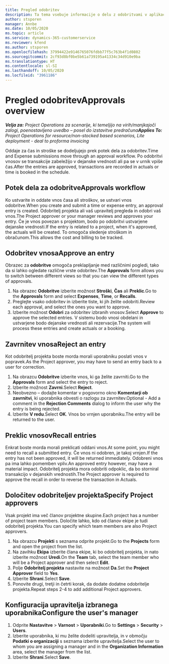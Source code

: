 ```yaml
---
title: Pregled odobritev
description: Ta tema vsebuje informacije o delu z odobritvami v aplikaciji Project Operations.
author: stsporen
manager: Annbe
ms.date: 10/05/2020
ms.topic: article
ms.service: dynamics-365-customerservice
ms.reviewer: kfend
ms.author: stsporen
ms.openlocfilehash: 37994422e9146765076fdbb77f5c763b4f1d0802
ms.sourcegitcommit: 2cf93d8bf0be5b61a739195a41334c34d910e9ba
ms.translationtype: HT
ms.contentlocale: sl-SI
ms.lasthandoff: 10/05/2020
ms.locfileid: "3961186"
---
```

# <a name="approvals-overview"></a><span data-ttu-id="142d7-103">Pregled odobritev</span><span class="sxs-lookup"><span data-stu-id="142d7-103">Approvals overview</span></span>

<span data-ttu-id="142d7-104">_**Velja za:** Project Operations za scenarije, ki temeljijo na virih/manjkajoči zalogi, poenostavljeno uvedbo – posel do izstavitve predračuna_</span><span class="sxs-lookup"><span data-stu-id="142d7-104">_**Applies To:** Project Operations for resource/non-stocked based scenarios, Lite deployment - deal to proforma invoicing_</span></span>

<span data-ttu-id="142d7-105">Oddaje za čas in stroške se dodeljujejo prek potek dela za odobritev.</span><span class="sxs-lookup"><span data-stu-id="142d7-105">Time and Expense submissions move through an approval workflow.</span></span> <span data-ttu-id="142d7-106">Po odobritvi vnosov se transakcije zabeležijo v dejanske vrednosti ali pa se v urnik vpiše čas.</span><span class="sxs-lookup"><span data-stu-id="142d7-106">After the entries are approved, transactions are recorded in actuals or time is booked in the schedule.</span></span>

## <a name="approvals-workflow"></a><span data-ttu-id="142d7-107">Potek dela za odobritve</span><span class="sxs-lookup"><span data-stu-id="142d7-107">Approvals workflow</span></span>
<span data-ttu-id="142d7-108">Ko ustvarite in oddate vnos časa ali stroškov, se ustvari vnos odobritve.</span><span class="sxs-lookup"><span data-stu-id="142d7-108">When you create and submit a time or expense entry, an approval entry is created.</span></span> <span data-ttu-id="142d7-109">Odobritelj projekta ali vaš upravitelj pregleda in odobri vaš vnos.</span><span class="sxs-lookup"><span data-stu-id="142d7-109">The Project approver or your manager reviews and approves your entry.</span></span> <span data-ttu-id="142d7-110">Če je vnos povezan s projektom, bodo po odobritvi ustvarjene dejanske vrednosti.</span><span class="sxs-lookup"><span data-stu-id="142d7-110">If the entry is related to a project, when it's approved, the actuals will be created.</span></span> <span data-ttu-id="142d7-111">To omogoča sledenje stroškom in obračunom.</span><span class="sxs-lookup"><span data-stu-id="142d7-111">This allows the cost and billing to be tracked.</span></span> 

## <a name="approve-an-entry"></a><span data-ttu-id="142d7-112">Odobritev vnosa</span><span class="sxs-lookup"><span data-stu-id="142d7-112">Approve an entry</span></span>
<span data-ttu-id="142d7-113">Obrazec za **odobritve** omogoča preklapljanje med različnimi pogledi, tako da si lahko ogledate različne vrste odobritev.</span><span class="sxs-lookup"><span data-stu-id="142d7-113">The **Approvals** form allows you to switch between different views so that you can view the different types of approvals.</span></span>
  
1. <span data-ttu-id="142d7-114">Na obrazec **Odobritve** izberite možnost **Stroški**, **Čas** ali **Preklic**.</span><span class="sxs-lookup"><span data-stu-id="142d7-114">Go to the **Approvals** form and select **Expenses**, **Time**, or **Recalls**.</span></span>
2. <span data-ttu-id="142d7-115">Preglejte vsako odobritev in izberite tiste, ki jih želite odobriti.</span><span class="sxs-lookup"><span data-stu-id="142d7-115">Review each approval, and select the ones you want to approve.</span></span>
3. <span data-ttu-id="142d7-116">Izberite možnost **Odobri** za odobritev izbranih vnosov.</span><span class="sxs-lookup"><span data-stu-id="142d7-116">Select **Approve** to approve the selected entries.</span></span>
<span data-ttu-id="142d7-117">V sistemu bodo vnosi obdelani in ustvarjene bodo dejanske vrednosti ali rezervacije.</span><span class="sxs-lookup"><span data-stu-id="142d7-117">The system will process these entries and create actuals or a booking.</span></span>

## <a name="reject-an-entry"></a><span data-ttu-id="142d7-118">Zavrnitev vnosa</span><span class="sxs-lookup"><span data-stu-id="142d7-118">Reject an entry</span></span>
<span data-ttu-id="142d7-119">Kot odobritelj projekta boste morda morali uporabniku poslati vnos v popravek.</span><span class="sxs-lookup"><span data-stu-id="142d7-119">As the Project approver, you may have to send an entry back to a user for correction.</span></span>
  
1. <span data-ttu-id="142d7-120">Na obrazcu **Odobritve** izberite vnos, ki ga želite zavrniti.</span><span class="sxs-lookup"><span data-stu-id="142d7-120">Go to the **Approvals** form and select the entry to reject.</span></span> 
2. <span data-ttu-id="142d7-121">Izberite možnost **Zavrni**.</span><span class="sxs-lookup"><span data-stu-id="142d7-121">Select **Reject**.</span></span>
3. <span data-ttu-id="142d7-122">Neobvezno – dodajte komentar v pogovorno okno **Komentarji ob zavrnitvi**, ki uporabnika obvesti o razlogu za zavrnitev.</span><span class="sxs-lookup"><span data-stu-id="142d7-122">Optional - Add a comment in the **Rejection Comments** dialog to inform the user why the entry is being rejected.</span></span>
4. <span data-ttu-id="142d7-123">Izberite **V redu**.</span><span class="sxs-lookup"><span data-stu-id="142d7-123">Select **OK**.</span></span> <span data-ttu-id="142d7-124">Vnos bo vrnjen uporabniku.</span><span class="sxs-lookup"><span data-stu-id="142d7-124">The entry will be returned to the user.</span></span>
  
## <a name="recall-entries"></a><span data-ttu-id="142d7-125">Preklic vnosov</span><span class="sxs-lookup"><span data-stu-id="142d7-125">Recall entries</span></span>
<span data-ttu-id="142d7-126">Enkrat boste morda morali preklicati oddani vnos.</span><span class="sxs-lookup"><span data-stu-id="142d7-126">At some point, you might need to recall a submitted entry.</span></span> <span data-ttu-id="142d7-127">Če vnos ni odobren, je takoj vrnjen.</span><span class="sxs-lookup"><span data-stu-id="142d7-127">If the entry has not been approved, it will be returned immediately.</span></span> <span data-ttu-id="142d7-128">Odobreni vnos pa ima lahko pomemben vpliv.</span><span class="sxs-lookup"><span data-stu-id="142d7-128">An approved entry however, may have a material impact.</span></span> <span data-ttu-id="142d7-129">Odobritelj projekta mora odobriti odpoklic, da bo storniral transakcijo v dejanskih vrednostih.</span><span class="sxs-lookup"><span data-stu-id="142d7-129">The Project approver is required to approve the recall in order to reverse the transaction in Actuals.</span></span>

## <a name="specify-project-approvers"></a><span data-ttu-id="142d7-130">Določitev odobriteljev projekta</span><span class="sxs-lookup"><span data-stu-id="142d7-130">Specify Project approvers</span></span>
<span data-ttu-id="142d7-131">Vsak projekt ima več članov projektne skupine.</span><span class="sxs-lookup"><span data-stu-id="142d7-131">Each project has a number of project team members.</span></span> <span data-ttu-id="142d7-132">Določite lahko, kdo od članov ekipe je tudi odobritelj projekta.</span><span class="sxs-lookup"><span data-stu-id="142d7-132">You can specify which team members are also Project approvers.</span></span>

1. <span data-ttu-id="142d7-133">Na obrazcu **Projekti** s seznama odprite projekt.</span><span class="sxs-lookup"><span data-stu-id="142d7-133">Go to the **Projects** form and open the project from the list.</span></span>
2. <span data-ttu-id="142d7-134">Na zavihku **Ekipa** izberite člana ekipe, ki bo odobritelj projekta, in nato izberite možnost **Uredi**.</span><span class="sxs-lookup"><span data-stu-id="142d7-134">On the **Team** tab, select the team member who will be a Project approver and then select **Edit**.</span></span>
3. <span data-ttu-id="142d7-135">Polje **Odobritelj projekta** nastavite na možnost **Da**.</span><span class="sxs-lookup"><span data-stu-id="142d7-135">Set the **Project Approver** field to **Yes**.</span></span>
4. <span data-ttu-id="142d7-136">Izberite **Shrani**.</span><span class="sxs-lookup"><span data-stu-id="142d7-136">Select **Save**.</span></span>
5. <span data-ttu-id="142d7-137">Ponovite drugi, tretji in četrti korak, da dodate dodatne odobritelje projekta.</span><span class="sxs-lookup"><span data-stu-id="142d7-137">Repeat steps 2-4 to add additional Project approvers.</span></span>

## <a name="configure-the-users-manager"></a><span data-ttu-id="142d7-138">Konfiguracija upravitelja izbranega uporabnika</span><span class="sxs-lookup"><span data-stu-id="142d7-138">Configure the user's manager</span></span>

1. <span data-ttu-id="142d7-139">Odprite **Nastavitve** > **Varnost** > **Uporabniki**.</span><span class="sxs-lookup"><span data-stu-id="142d7-139">Go to **Settings** > **Security** > **Users**.</span></span>
2. <span data-ttu-id="142d7-140">Izberite uporabnika, ki mu želite dodeliti upravitelja, in v območju **Podatki o organizaciji** s seznama izberite upravitelja.</span><span class="sxs-lookup"><span data-stu-id="142d7-140">Select the user to whom you are assigning a manager and in the **Organization Information** area, select the manager from the list.</span></span> 
3. <span data-ttu-id="142d7-141">Izberite **Shrani**.</span><span class="sxs-lookup"><span data-stu-id="142d7-141">Select **Save**.</span></span>


